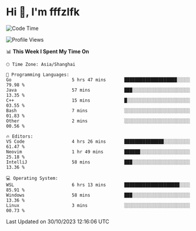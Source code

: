 # Hi 👋, I'm fffzlfk

<!--START_SECTION:waka-->
![Code Time](http://img.shields.io/badge/Code%20Time-537%20hrs%208%20mins-blue)

![Profile Views](http://img.shields.io/badge/Profile%20Views-0-blue)

📊 **This Week I Spent My Time On** 

```text
🕑︎ Time Zone: Asia/Shanghai

💬 Programming Languages: 
Go                       5 hrs 47 mins       ████████████████████░░░░░   79.98 % 
Java                     57 mins             ███░░░░░░░░░░░░░░░░░░░░░░   13.35 % 
C++                      15 mins             █░░░░░░░░░░░░░░░░░░░░░░░░   03.55 % 
Bash                     7 mins              ░░░░░░░░░░░░░░░░░░░░░░░░░   01.83 % 
Other                    2 mins              ░░░░░░░░░░░░░░░░░░░░░░░░░   00.56 % 

🔥 Editors: 
VS Code                  4 hrs 26 mins       ███████████████░░░░░░░░░░   61.47 % 
Neovim                   1 hr 49 mins        ██████░░░░░░░░░░░░░░░░░░░   25.18 % 
IntelliJ                 58 mins             ███░░░░░░░░░░░░░░░░░░░░░░   13.36 % 

💻 Operating System: 
WSL                      6 hrs 13 mins       █████████████████████░░░░   85.91 % 
Windows                  58 mins             ███░░░░░░░░░░░░░░░░░░░░░░   13.36 % 
Linux                    3 mins              ░░░░░░░░░░░░░░░░░░░░░░░░░   00.73 % 
```


 Last Updated on 30/10/2023 12:16:06 UTC
<!--END_SECTION:waka-->
